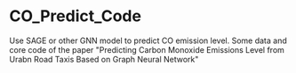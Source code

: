 # CO_Predict_Code
Use SAGE or other GNN model to predict CO emission level.
Some data and core code of the paper "Predicting Carbon Monoxide Emissions Level from Urabn Road Taxis Based on Graph Neural Network"
